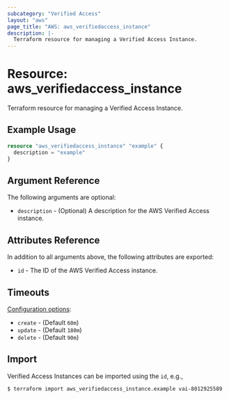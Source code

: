 ```yaml
---
subcategory: "Verified Access"
layout: "aws"
page_title: "AWS: aws_verifiedaccess_instance"
description: |-
  Terraform resource for managing a Verified Access Instance.
---
```


# Resource: aws_verifiedaccess_instance

Terraform resource for managing a Verified Access Instance.

## Example Usage

```terraform
resource "aws_verifiedaccess_instance" "example" {
  description = "example"
}
```

## Argument Reference

The following arguments are optional:

* `description` - (Optional) A description for the AWS Verified Access instance.

## Attributes Reference

In addition to all arguments above, the following attributes are exported:

* `id` - The ID of the AWS Verified Access instance.

## Timeouts

[Configuration options](https://developer.hashicorp.com/terraform/language/resources/syntax#operation-timeouts):

* `create` - (Default `60m`)
* `update` - (Default `180m`)
* `delete` - (Default `90m`)

## Import

Verified Access Instances can be imported using the `id`, e.g.,

```
$ terraform import aws_verifiedaccess_instance.example vai-8012925589
```
